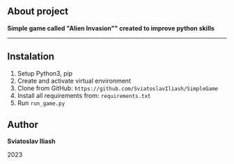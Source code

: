 ## About project
**Simple game called "Alien Invasion"" created to improve python skills**
___
## Instalation
1. Setup Python3, pip
2. Create and activate virtual environment 
3. Clone from GitHub: `https://github.com/SviatoslavIliash/SimpleGame`
4. Install all requirements from: `requirements.txt`
5. Run `run_game.py`


## Author
**Sviatoslav Iliash**

2023